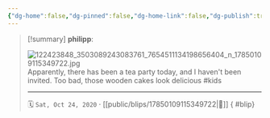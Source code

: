 ```yaml
---
{"dg-home":false,"dg-pinned":false,"dg-home-link":false,"dg-publish":true,"tags":["dgblip"],"disabled rules":["yaml-title","yaml-title-alias","file-name-heading"],"title":"philipp on instagram @ 2020-10-24","created-date":"2020-10-24T17:00:00","updated-date":"2025-05-02T17:43:07","dg-path":"blips/17850109115349722.md","permalink":"/blips/17850109115349722/","dgPassFrontmatter":true}
---
```


> [!summary] **philipp**:
>
> ![122423848_3503089243083761_7654511134198656404_n_17850109115349722.jpg](/img/user/attachments/122423848_3503089243083761_7654511134198656404_n_17850109115349722.jpg)
> Apparently, there has been a tea party today, and I haven't been invited. Too bad, those wooden cakes look delicious #kids
> - - -
>
> 🗓️ `Sat, Oct 24, 2020` · [[public/blips/17850109115349722\|🔗]]
{ #blip}

